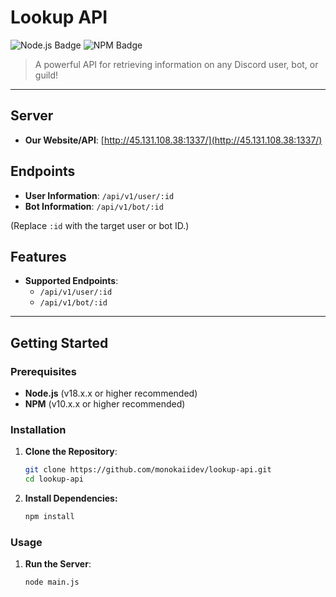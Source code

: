 # Lookup API
![Node.js Badge](https://img.shields.io/badge/18.0.0%20or%20higher%20recommended!-ffa6ed?style=for-the-badge&color=ffa6ed&labelColor=ff6ee9&label=nodejs)
![NPM Badge](https://img.shields.io/badge/10.x.x%20or%20higher%20recommended!-ffa6ed?style=for-the-badge&color=ffa6ed&labelColor=ff6ee9&label=npm)

> A powerful API for retrieving information on any Discord user, bot, or guild!

---

## Server
- **Our Website/API**: [http://45.131.108.38:1337/](http://45.131.108.38:1337/)

## Endpoints
- **User Information**: `/api/v1/user/:id`
- **Bot Information**: `/api/v1/bot/:id`

(Replace `:id` with the target user or bot ID.)

## Features
- **Supported Endpoints**:  
  - `/api/v1/user/:id`
  - `/api/v1/bot/:id`

---

## Getting Started

### Prerequisites
- **Node.js** (v18.x.x or higher recommended)
- **NPM** (v10.x.x or higher recommended)

### Installation
1. **Clone the Repository**:
   ```bash
   git clone https://github.com/monokaiidev/lookup-api.git
   cd lookup-api


2. **Install Dependencies:**
    ```bash
    npm install
    ```

### Usage
1. **Run the Server**:
    ```bash
    node main.js
    ```
